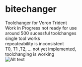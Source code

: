 # bitechanger
Toolchanger for Voron Trident  
Work in Progress not ready for use  
around 500 sucessful toolchanges  
single tool works  
repeateability is inconsistent  
T0, T1 ,T2, ... not yet implemented,  
toolchanging is working  
![Alt text]([https://github.com/gspck/bitechanger/blob/main/benchydrucker.jpg] "first benchy")
